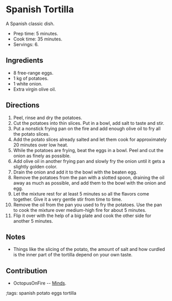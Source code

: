# Spanish Tortilla

A Spanish classic dish.

- Prep time: 5 minutes.
- Cook time: 35 minutes.
- Servings: 6.

## Ingredients

- 8 free-range eggs.
- 1 kg of potatoes.
- 1 white onion.
- Extra virgin olive oil.

## Directions

1. Peel, rinse and dry the potatoes.
2. Cut the potatoes into thin slices. Put in a bowl, add salt to taste and stir.
3. Put a nonstick frying pan on the fire and add enough olive oil to fry all the
   potato slices.
4. Add the potato slices already salted and let them cook for approximately 20
   minutes over low heat.
5. While the potatoes are frying, beat the eggs in a bowl. Peel and cut the
   onion as finely as possible.
6. Add olive oil in another frying pan and slowly fry the onion until it gets a
   slightly golden color.
7. Drain the onion and add it to the bowl with the beaten egg.
8. Remove the potatoes from the pan with a slotted spoon, draining the oil away
   as much as possible, and add them to the bowl with the onion and egg.
9. Let the mixture rest for at least 5 minutes so all the flavors come together.
   Give it a very gentle stir from time to time.
10. Remove the oil from the pan you used to fry the potatoes. Use the pan to
    cook the mixture over medium-high fire for about 5 minutes.
11. Flip it over with the help of a big plate and cook the other side for
    another 5 minutes.

## Notes

- Things like the slicing of the potato, the amount of salt and how curdled is
  the inner part of the tortilla depend on your own taste.

## Contribution

- OctopusOnFire -- [Minds](https://www.minds.com/OctopusOnFire/).

;tags: spanish potato eggs tortilla
